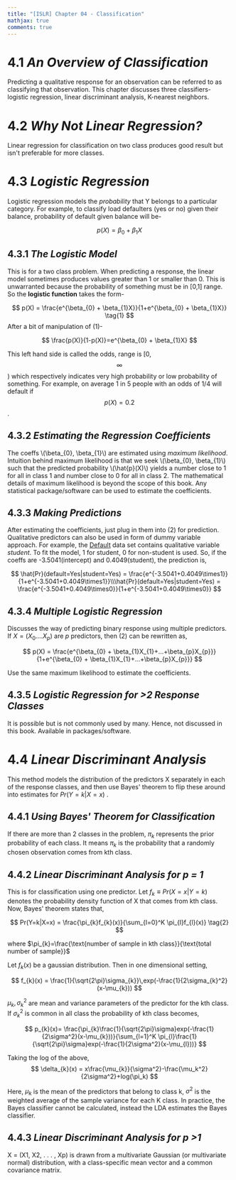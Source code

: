 ```yaml
---
title: "[ISLR] Chapter 04 - Classification"
mathjax: true
comments: true
---
```


# 4.1 *An Overview of Classification*
Predicting a qualitative response for an observation can be referred to as classifying that observation.
This chapter discusses three classifiers- logistic regression, linear discriminant analysis, K-nearest neighbors.
# 4.2 *Why Not Linear Regression?*
Linear regression for classification on two class produces good result but isn't preferable for more classes.
# 4.3 *Logistic Regression*
Logistic regression models the *probability* that Y belongs to a particular category. For example, to classify load defaulters (yes or no) given their balance, probability of default given balance will be-

$$
p(X) = \beta_{0} + \beta_{1}X
$$

## 4.3.1 *The Logistic Model*
This is for a two class problem. When predicting a response, the linear model sometimes produces values greater than 1 or smaller than 0. This is unwarranted because the probability of something must be in [0,1] range. So the **logistic function** takes the form-

$$
p(X) = \frac{e^{\beta_{0} + \beta_{1}X}}{1+e^{\beta_{0} + \beta_{1}X}} \tag{1}
$$
After a bit of manipulation of (1)-

$$
\frac{p(X)}{1-p(X)}=e^{\beta_{0} + \beta_{1}X}
$$

This left hand side is called the odds, range is [0, $$\infty$$ ) which respectively indicates very high probability or low probability of something. For example, on average 1 in 5 people with an odds of 1/4 will default if $$p(X) = 0.2$$ .
## 4.3.2 *Estimating the Regression Coefficients*
The coeffs \\(\beta_{0}, \beta_{1}\\) are estimated using *maximum likelihood*. Intuition behind maximum likelihood is that we seek \\(\beta_{0}, \beta_{1}\\) such that the predicted probability \\(\hat{p}(X)\\) yields a number close to 1 for all in class 1 and number close to 0 for all in class 2. The mathematical details of maximum likelihood is beyond the scope of this book. Any statistical package/software can be used to estimate the coefficients. 
## 4.3.3 *Making Predictions*
After estimating the coefficients, just plug in them into (2) for prediction. Qualitative predictors can also be used in form of dummy variable approach. For example, the [Default](https://rdrr.io/cran/ISLR/man/Default.html) data set contains qualitative variable *student*. To fit the model, 1 for student, 0 for non-student is used. So, if the coeffs are -3.5041(intercept) and 0.4049(student), the prediction is,

$$
\hat{Pr}(default=Yes|student=Yes) = \frac{e^{-3.5041+0.4049\times1}}{1+e^{-3.5041+0.4049\times1}}\\\hat{Pr}(default=Yes|student=Yes) = \frac{e^{-3.5041+0.4049\times0}}{1+e^{-3.5041+0.4049\times0}}
$$

## 4.3.4 *Multiple Logistic Regression*
Discusses the way of predicting binary response using multiple predictors. If $X = (X_{0}....X_{p})$ are $p$ predictors, then (2) can be rewritten as,

$$
p(X) = \frac{e^{\beta_{0} + \beta_{1}X_{1}+...+\beta_{p}X_{p}}}{1+e^{\beta_{0} + \beta_{1}X_{1}+...+\beta_{p}X_{p}}}
$$

Use the same maximum likelihood to estimate the coefficients.

## 4.3.5 *Logistic Regression for >2 Response Classes*
It is possible but is not commonly used by many. Hence, not discussed in this book. Available in packages/software.
# 4.4 *Linear Discriminant Analysis*
This method models the distribution of the predictors X separately in each of the response classes, and then use Bayes' theorem to flip these around into estimates for $Pr(Y=k|X=x)$ .
## 4.4.1 *Using Bayes' Theorem for Classification*
If there are more than 2 classes in the problem, $\pi_{k}$ represents the prior probability of each class. It means $\pi_{k}$ is the probability that a randomly chosen observation comes from kth class. 
## 4.4.2 *Linear Discriminant Analysis for p = 1*
This is for classification using one predictor. Let $f_{k}\equiv Pr(X=x|Y=k)$ denotes the probability density function of X that comes from kth class. Now, Bayes' theorem states that,

$$
Pr(Y=k|X=x) = \frac{\pi_{k}f_{k}(x)}{\sum_{l=0}^K \pi_{l}f_{l}(x)} \tag{2}
$$

where $\pi_{k}=\frac{\text{number of sample in kth class}}{\text{total number of sample}}$

Let $f_{k}(x)$ be a gaussian distribution. Then in one dimensional setting,

$$
f_{k}(x) = \frac{1}{\sqrt{2\pi}\sigma_{k}}\,exp(-\frac{1}{2\sigma_{k}^2}(x-\mu_{k}))
$$

$\mu_{k}, \sigma_{k}^2$ are mean and variance parameters of the predictor for the kth class. If $\sigma_{k}^2$ is common in all class the probability of kth class becomes,

$$
p_{k}(x)= \frac{\pi_{k}\frac{1}{\sqrt{2\pi}\sigma}exp(-\frac{1}{2\sigma^2}(x-\mu_{k}))}{\sum_{l=1}^K \pi_{l}\frac{1}{\sqrt{2\pi}\sigma}exp(-\frac{1}{2\sigma^2}(x-\mu_{l}))}
$$

Taking the log of the above,
$$
\delta_{k}(x) = x\frac{\mu_{k}}{\sigma^2}-\frac{\mu_k^2}{2\sigma^2}+log(\pi_k)
$$

Here, $\mu_k$ is the mean of the predictors that belong to class k, $\sigma^2$ is the weighted average of the sample variance for each K class.
In practice, the Bayes classifier cannot be calculated, instead the LDA estimates the Bayes classifier.
## 4.4.3 *Linear Discriminant Analysis for p >1*
X = (X1, X2, . . . , Xp) is drawn from a multivariate Gaussian (or multivariate normal) distribution, with a class-specific mean vector and a common covariance matrix.